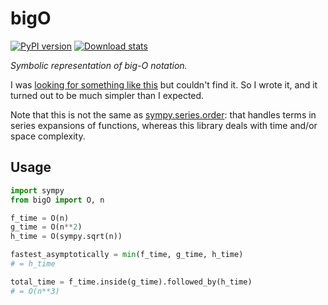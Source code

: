 # bigO

[![PyPI version](https://badge.fury.io/py/bigO.svg)](http://badge.fury.io/py/bigO)
[![Download stats](https://pypip.in/download/bigO/badge.svg)](https://pypi.python.org/pypi/bigO)

*Symbolic representation of big-O notation.*

I was [looking for something like this](http://stackoverflow.com/questions/14510216/is-there-a-library-for-programmatic-manipulation-of-big-o-complexities)
but couldn't find it.
So I wrote it, and it turned out to be much simpler than I expected.

Note that this is not the same as [sympy.series.order](http://docs.sympy.org/dev/modules/series.html#order-terms):
that handles terms in series expansions of functions, whereas this library deals with time and/or space complexity.

## Usage

```python
import sympy
from bigO import O, n

f_time = O(n)
g_time = O(n**2)
h_time = O(sympy.sqrt(n))

fastest_asymptotically = min(f_time, g_time, h_time)
# = h_time

total_time = f_time.inside(g_time).followed_by(h_time)
# = O(n**3)
```
